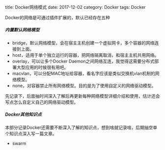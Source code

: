 title: Docker网络模式
date: 2017-12-02
category: Docker
tags: Docker

Docker的网络是可通过插件扩展的，默认已经存在五种
##### 内置默认网络模型
- bridge，默认网络模型，会在宿主主机创建一个虚拟网卡，多个容器的网络连接到上面。
- host，适用于单个独立运行的容器，把网络隔离取消，和宿主主机共用网络。
- overlay，可以让多个Docker Daemon之间网络互连，我觉得这需要分布式部署大型应用的时候很有用吧。
- macvlan，可以分配MAC地址给容器，看名字应该是类似交换机vlan机制的网络模型。
- none，对容器禁止所有网络模型。目的是为了使用自定义的网络驱动模型。

先记录下，后面抽时间深入了解后再更新每种网络模型详细介绍和使用，估计还会写点怎么自定义自己的网络驱动模型。

##### Docker其他知识点
本部分记录Docker还需要不断深入了解的知识点，想到啥就记录啥，后期抽空单个知识点深入写一篇文章。

- swarm
